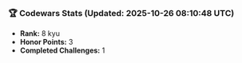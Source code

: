 ### 🏆 Codewars Stats (Updated: 2025-10-26 08:10:48 UTC)

- **Rank:** 8 kyu
- **Honor Points:** 3
- **Completed Challenges:** 1
